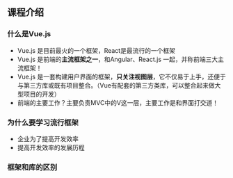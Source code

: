## 课程介绍

### 什么是Vue.js
+ Vue.js 是目前最火的一个框架，React是最流行的一个框架
+ Vue.js 是前端的**主流框架之一**，和Angular、React.js 一起，并称前端三大主流框架！
+ Vue.js 是一套构建用户界面的框架，**只关注视图层**，它不仅易于上手，还便于与第三方库或既有项目整合。（Vue有配套的第三方类库，可以整合起来做大型项目的开发）
+ 前端的主要工作？主要负责MVC中的V这一层，主要工作是和界面打交道！

### 为什么要学习流行框架
+ 企业为了提高开发效率
+ 提高开发效率的发展历程

### 框架和库的区别
